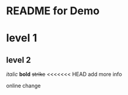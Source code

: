README for Demo
======

# level 1
## level 2

*italic*
**bold**
~~strike~~
<<<<<<< HEAD
add more info

online change
